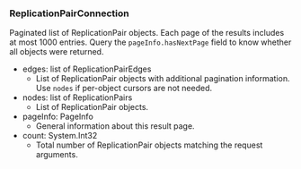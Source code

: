 ### ReplicationPairConnection
Paginated list of ReplicationPair objects. Each page of the results includes at most 1000 entries. Query the `pageInfo.hasNextPage` field to know whether all objects were returned.

- edges: list of ReplicationPairEdges
  - List of ReplicationPair objects with additional pagination information. Use `nodes` if per-object cursors are not needed.
- nodes: list of ReplicationPairs
  - List of ReplicationPair objects.
- pageInfo: PageInfo
  - General information about this result page.
- count: System.Int32
  - Total number of ReplicationPair objects matching the request arguments.
